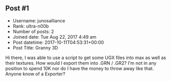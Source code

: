 ## Post #1
- Username: junosalliance
- Rank: ultra-n00b
- Number of posts: 2
- Joined date: Tue Aug 22, 2017 4:49 am
- Post datetime: 2017-10-11T04:53:31+00:00
- Post Title: Granny 3D

Hi there, I was able to use a script to get some UGX files into max as well as their textures. How would I export them into .GRN / .GR2? I'm not in any position to spend 10K nor do I have the money to throw away like that. Anyone know of a Exporter?
